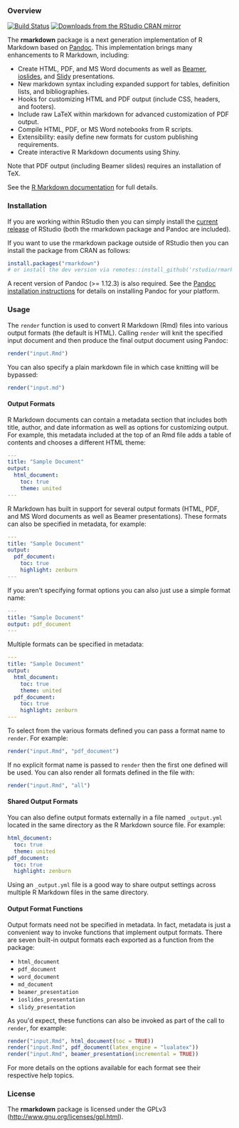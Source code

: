 ### Overview

[![Build Status](https://travis-ci.org/rstudio/rmarkdown.svg?branch=master)](https://travis-ci.org/rstudio/rmarkdown)
[![Downloads from the RStudio CRAN mirror](https://cranlogs.r-pkg.org/badges/rmarkdown)](https://cran.r-project.org/package=rmarkdown)

The **rmarkdown** package is a next generation implementation of R Markdown based on [Pandoc](http://johnmacfarlane.net/Pandoc/). This implementation brings many enhancements to R Markdown, including:

-   Create HTML, PDF, and MS Word documents as well as [Beamer](https://bitbucket.org/rivanvx/beamer/wiki/Home), [ioslides](https://code.google.com/p/io-2012-slides/), and [Slidy](http://www.w3.org/Talks/Tools/Slidy2/) presentations.
-   New markdown syntax including expanded support for tables, definition lists, and bibliographies.
-   Hooks for customizing HTML and PDF output (include CSS, headers, and footers).
-   Include raw LaTeX within markdown for advanced customization of PDF output.
-   Compile HTML, PDF, or MS Word notebooks from R scripts.
-   Extensibility: easily define new formats for custom publishing requirements.
-   Create interactive R Markdown documents using Shiny.

Note that PDF output (including Beamer slides) requires an installation of TeX.

See the [R Markdown documentation](https://rmarkdown.rstudio.com) for full details.

### Installation

If you are working within RStudio then you can simply install the [current release](http://www.rstudio.com/ide/download/preview) of RStudio (both the rmarkdown package and Pandoc are included).

If you want to use the rmarkdown package outside of RStudio then you can install the package from CRAN as follows:

```r
install.packages("rmarkdown")
# or install the dev version via remotes::install_github('rstudio/rmarkdown')
```

A recent version of Pandoc (&gt;= 1.12.3) is also required. See the [Pandoc installation instructions](Pandoc.md) for details on installing Pandoc for your platform.

### Usage

The `render` function is used to convert R Markdown (Rmd) files into various output formats (the default is HTML). Calling `render` will knit the specified input document and then produce the final output document using Pandoc:

```r
render("input.Rmd")
```

You can also specify a plain markdown file in which case knitting will be bypassed:

```r
render("input.md")
```

#### Output Formats

R Markdown documents can contain a metadata section that includes both title, author, and date information as well as options for customizing output. For example, this metadata included at the top of an Rmd file adds a table of contents and chooses a different HTML theme:

```yaml
---
title: "Sample Document"
output:
  html_document:
    toc: true
    theme: united
---
```

R Markdown has built in support for several output formats (HTML, PDF, and MS Word documents as well as Beamer presentations). These formats can also be specified in metadata, for example:

```yaml
---
title: "Sample Document"
output:
  pdf_document:
    toc: true
    highlight: zenburn
---
```

If you aren't specifying format options you can also just use a simple format name:

```yaml
---
title: "Sample Document"
output: pdf_document
---
```

Multiple formats can be specified in metadata:

```yaml
---
title: "Sample Document"
output:
  html_document:
    toc: true
    theme: united
  pdf_document:
    toc: true
    highlight: zenburn
---
```

To select from the various formats defined you can pass a format name to `render`. For example:

```r
render("input.Rmd", "pdf_document")
```

If no explicit format name is passed to `render` then the first one defined will be used. You can also render all formats defined in the file with:

```r
render("input.Rmd", "all")
```

#### Shared Output Formats

You can also define output formats externally in a file named `_output.yml` located in the same directory as the R Markdown source file. For example:

```yaml
html_document:
  toc: true
  theme: united
pdf_document:
  toc: true
  highlight: zenburn
```

Using an `_output.yml` file is a good way to share output settings across multiple R Markdown files in the same directory.

#### Output Format Functions

Output formats need not be specified in metadata. In fact, metadata is just a convenient way to invoke functions that implement output formats. There are seven built-in output formats each exported as a function from the package:

-   `html_document`
-   `pdf_document`
-   `word_document`
-   `md_document`
-   `beamer_presentation`
-   `ioslides_presentation`
-   `slidy_presentation`

As you'd expect, these functions can also be invoked as part of the call to `render`, for example:

```r
render("input.Rmd", html_document(toc = TRUE))
render("input.Rmd", pdf_document(latex_engine = "lualatex"))
render("input.Rmd", beamer_presentation(incremental = TRUE))
```

For more details on the options available for each format see their respective help topics.

### License

The **rmarkdown** package is licensed under the GPLv3 (<http://www.gnu.org/licenses/gpl.html>).
